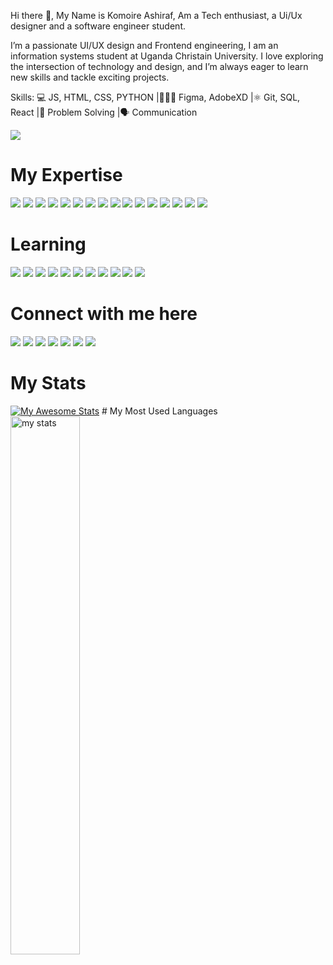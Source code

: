 Hi there 👋, My Name is Komoire Ashiraf, Am a Tech enthusiast, a Ui/Ux designer and a software engineer student.

I’m a passionate UI/UX design and Frontend engineering, I am an information systems student at Uganda Christain University. I love exploring the intersection of technology and design, and I’m always eager to learn new skills and tackle exciting projects.

Skills: 
💻 JS, HTML, CSS, PYTHON |👨🏾‍💻 Figma, AdobeXD |⚛️ Git, SQL, React |🧠 Problem Solving |🗣️ Communication 

[![](https://visitcount.itsvg.in/api?id=komoireashiraf&icon=0&color=0)](https://visitcount.itsvg.in)

# My Expertise

<img src='https://img.shields.io/badge/Python-FFD43B?style=for-the-badge&logo=python&logoColor=blue'> <img src='https://img.shields.io/badge/HTML5-E34F26?style=for-the-badge&logo=html5&logoColor=white'> <img src='https://img.shields.io/badge/JavaScript-323330?style=for-the-badge&logo=javascript&logoColor=F7DF1E'> <img src='https://img.shields.io/badge/React_Native-20232A?style=for-the-badge&logo=react&logoColor=61DAFB'> <img src='https://img.shields.io/badge/React-20232A?style=for-the-badge&logo=react&logoColor=61DAFB'> <img src=' https://img.shields.io/badge/Kotlin-B125EA?style=for-the-badge&logo=kotlin&logoColor=white'> <img src='https://img.shields.io/badge/Canva-%2300C4CC.svg?&style=for-the-badge&logo=Canva&logoColor=white'> <img src='https://img.shields.io/badge/Figma-F24E1E?style=for-the-badge&logo=figma&logoColor=white'> <img src="https://img.shields.io/badge/Adobe%20Illustrator-FF9A00?style=for-the-badge&logo=adobe%20illustrator&logoColor=white"> <img src="https://img.shields.io/badge/Adobe%20InDesign-FF3366?style=for-the-badge&logo=Adobe%20InDesign&logoColor=white"> <img src="https://img.shields.io/badge/Adobe%20Photoshop-31A8FF?style=for-the-badge&logo=Adobe%20Photoshop&logoColor=black"> <img src="https://img.shields.io/badge/Adobe%20XD-470137?style=for-the-badge&logo=Adobe%20XD&logoColor=#FF61F6"> <img src="https://img.shields.io/badge/Framer-black?style=for-the-badge&logo=framer&logoColor=blue"> <img src="https://img.shields.io/badge/Figma-F24E1E?style=for-the-badge&logo=figma&logoColor=white"> <img src="https://img.shields.io/badge/Sketch-FFB387?style=for-the-badge&logo=sketch&logoColor=black"> <img src="https://img.shields.io/badge/Postman-FF6C37?style=for-the-badge&logo=Postman&logoColor=white"> 

 
# Learning
<img src='https://img.shields.io/badge/CISCO-1BA0D7?style=for-the-badge&logo=cisco&logoColor=white'> <img src='https://img.shields.io/badge/Codecademy-FFF0E5?style=for-the-badge&logo=codecademy&logoColor=303347'> <img src='https://img.shields.io/badge/coding%20ninjas-DD6620?style=for-the-badge&logo=codingninjas&logoColor=white'> <img src='https://img.shields.io/badge/Coursera-0056D2?style=for-the-badge&logo=Coursera&logoColor=white'> <img src='https://img.shields.io/badge/Exercism-009CAB?style=for-the-badge&logo=exercism&logoColor=white'> <img src="https://img.shields.io/badge/HTML%20Academy-302683?style=for-the-badge&logo=HTML%20Academy&logoColor=white"> <img src="https://img.shields.io/badge/Microsoft%20Academic-2D9FD9?style=for-the-badge&logo=Microsoft%20Academic&logoColor=white"> <img src="https://img.shields.io/badge/freecodecamp-27273D?style=for-the-badge&logo=freecodecamp&logoColor=white"> <img src="https://img.shields.io/badge/skill%20share-002333?style=for-the-badge&logo=skillshare&logoColor=white"> <img src="https://img.shields.io/badge/Slideshare-0077B5?style=for-the-badge&logo=slideshare&logoColor=white"> <img src="https://img.shields.io/badge/W3Schools-04AA6D?style=for-the-badge&logo=W3Schools&logoColor=white"> 

# Connect with me here
[<img src='https://img.shields.io/badge/GitHub-100000?style=for-the-badge&logo=github&logoColor=white'>](https://github.com/komoire)
[<img src='https://img.shields.io/badge/Twitter-1DA1F2?style=for-the-badge&logo=twitter&logoColor=white'>](https://twitter.com/komoireashiraf)
[<img src='https://img.shields.io/badge/X-000000?style=for-the-badge&logo=x&logoColor=white'>](https://x.com/komoireashiraf)
[<img src='https://img.shields.io/badge/LinkedIn-0077B5?style=for-the-badge&logo=linkedin&logoColor=white'>](https://www.linkedin.com/in/komoireashiraf)
[<img src='https://img.shields.io/badge/Behance-0054F7?style=for-the-badge&logo=behance&logoColor=white'>](https://www.behance.net/komoireashiraf)
[<img src='https://img.shields.io/badge/Slack-4A154B?style=for-the-badge&logo=slack&logoColor=white'>](https://join.slack.com/t/webandmobilea-ib61691/shared_invite/zt-2sbmd20qs-yy_SmBdVmVcmSMb1h8fTUg) [<img src='https://img.shields.io/badge/Snapchat-FFFC00?style=for-the-badge&logo=snapchat&logoColor=white'>](https://snapchat.com/t/2kRQCf2E)

# My Stats
[![My Awesome Stats](https://awesome-github-stats.azurewebsites.net/user-stats/komoireashiraf?cardType=level&preferLogin=false)](https://git.io/awesome-stats-card) # My Most Used Languages
<img  alt="my stats" align = "left" width = "47%" src ="https://github-readme-stats.vercel.app/api/top-langs/?username=komoireashiraf&layout=compact&bg_color=ffffff00&text_color=ffffff"/> 



